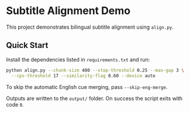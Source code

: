 # Subtitle Alignment Demo

This project demonstrates bilingual subtitle alignment using `align.py`.

## Quick Start

Install the dependencies listed in `requirements.txt` and run:

```bash
python align.py --chunk-size 400 --stop-threshold 0.25 --max-gap 3 \
  --cps-threshold 17 --similarity-flag 0.60 --device auto
```

To skip the automatic English cue merging, pass `--skip-eng-merge`.

Outputs are written to the `output/` folder. On success the script exits with code `0`.
